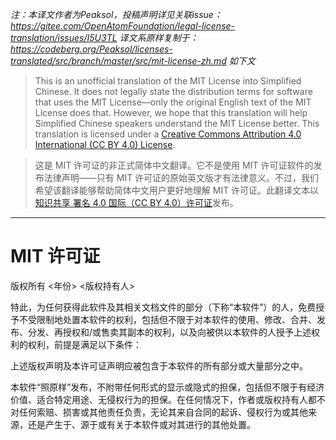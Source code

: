 _注：本译文作者为Peaksol，投稿声明详见关联issue：https://gitee.com/OpenAtomFoundation/legal-license-translation/issues/I5U3TL 译文系原样复制于：https://codeberg.org/Peaksol/licenses-translated/src/branch/master/src/mit-license-zh.md 如下文_

> This is an unofficial translation of the MIT License into Simplified Chinese. It does not legally state the distribution terms for software that uses the MIT License—only the original English text of the MIT License does that. However, we hope that this translation will help Simplified Chinese speakers understand the MIT License better. This translation is licensed under a [Creative Commons Attribution 4.0 International (CC BY 4.0) License](https://creativecommons.org/licenses/by/4.0/).

> 这是 MIT 许可证的非正式简体中文翻译。它不是使用 MIT 许可证软件的发布法律声明——只有 MIT 许可证的原始英文版才有法律意义。不过，我们希望该翻译能够帮助简体中文用户更好地理解 MIT 许可证。此翻译文本以[知识共享 署名 4.0 国际（CC BY 4.0）许可证](https://creativecommons.org/licenses/by/4.0/)发布。

---

# MIT 许可证
版权所有 <年份> <版权持有人>

特此，为任何获得此软件及其相关文档文件的部分（下称“本软件”）的人，免费授予不受限制地处置本软件的权利，包括但不限于对本软件的使用、修改、合并、发布、分发、再授权和/或售卖其副本的权利，以及向被供以本软件的人授予上述权利的权利，前提是满足以下条件：

上述版权声明及本许可证声明应被包含于本软件的所有部分或大量部分之中。

本软件“照原样”发布，不附带任何形式的显示或隐式的担保，包括但不限于有经济价值、适合特定用途、无侵权行为的担保。在任何情况下，作者或版权持有人都不对任何索赔、损害或其他责任负责，无论其来自合同的起诉、侵权行为或其他来源，还是产生于、源于或有关于本软件或对其进行的其他处置。